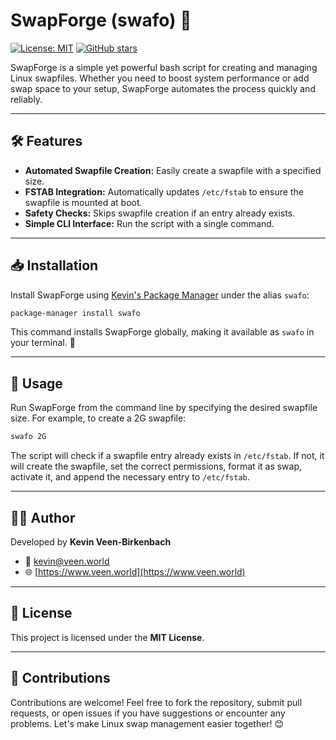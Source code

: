 # SwapForge (swafo) 🔄

[![License: MIT](https://img.shields.io/badge/License-MIT-yellow.svg)](LICENSE) [![GitHub stars](https://img.shields.io/github/stars/kevinveenbirkenbach/swap-forge.svg?style=social)](https://github.com/kevinveenbirkenbach/swap-forge/stargazers)

SwapForge is a simple yet powerful bash script for creating and managing Linux swapfiles. Whether you need to boost system performance or add swap space to your setup, SwapForge automates the process quickly and reliably.

---

## 🛠 Features

- **Automated Swapfile Creation:** Easily create a swapfile with a specified size.
- **FSTAB Integration:** Automatically updates `/etc/fstab` to ensure the swapfile is mounted at boot.
- **Safety Checks:** Skips swapfile creation if an entry already exists.
- **Simple CLI Interface:** Run the script with a single command.

---

## 📥 Installation

Install SwapForge using [Kevin's Package Manager](https://github.com/kevinveenbirkenbach/package-manager) under the alias `swafo`:

```bash
package-manager install swafo
```

This command installs SwapForge globally, making it available as `swafo` in your terminal. 🚀

---

## 🚀 Usage

Run SwapForge from the command line by specifying the desired swapfile size. For example, to create a 2G swapfile:

```bash
swafo 2G
```

The script will check if a swapfile entry already exists in `/etc/fstab`. If not, it will create the swapfile, set the correct permissions, format it as swap, activate it, and append the necessary entry to `/etc/fstab`.

---

## 🧑‍💻 Author

Developed by **Kevin Veen-Birkenbach**  
- 📧 [kevin@veen.world](mailto:kevin@veen.world)  
- 🌐 [https://www.veen.world](https://www.veen.world)

---

## 📜 License

This project is licensed under the **MIT License**.

---

## 🤝 Contributions

Contributions are welcome! Feel free to fork the repository, submit pull requests, or open issues if you have suggestions or encounter any problems. Let's make Linux swap management easier together! 😊
